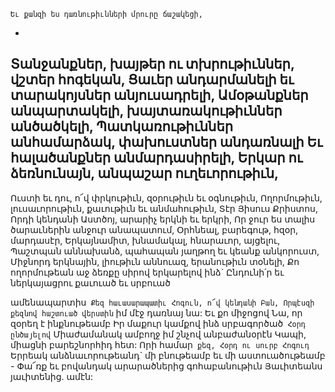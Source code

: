 
```
Եւ քանզի ես դառնութիւնների մրուրը ճաշակեցի,
```
-
Տանջանքներ, խայթեր ու տխրութիւններ, վշտեր
հոգեկան,
Ցաւեր անդարմանելի եւ տարակոյսներ
անյուսադրելի,
Ամօթանքներ անպարտակելի,
խայտառակութիւններ անծածկելի,
Պատկառութիւններ անհամարձակ, փախուստներ
անդառնալի
Եւ հալածանքներ անմարդասիրելի,
Երկար ու ձեռնունայն, անպաշար ուղեւորութիւն,
-
Ուստի եւ դու, ո՜վ փրկութիւն, զօրութիւն եւ
օգնութիւն,
Ողորմութիւն, լուսաւորութիւն, քաւութիւն եւ
անմահութիւն,
Տէր Յիսուս Քրիստոս, Որդի կենդանի Աստծոյ,
արարիչ երկնի եւ երկրի,
Որ ջուր ես տալիս ծարաւներին անջուր
անապատում,
Օրհնեալ, բարեգութ, հզօր, մարդասէր,
Երկայնամիտ, խնամակալ, հնարաւոր, այցելու,
Պաշտպան աննախանձ, պահապան յաղթող եւ
կեանք անկորուստ,
Միջնորդ երկնային, լիութիւն աննուազ,
երանութիւն տօնելի,
Քո ողորմութեան աջ ձեռքը սիրով երկարելով ինձ`
Ընդունի՛ր եւ ներկայացրու քաւուած եւ սրբուած


ամենապարտիս`
Քեզ հաւասարապատիւ Հոգուն, ո՜վ կենդանի
Բան,
Որպէսզի քեզնով հաշտուած վերստին` իմ մէջ
դառնայ նա:
Եւ քո միջոցով Նա, որ զօրեղ է ինքնութեամբ
Իր մաքուր կամքով ինձ սրբագործած`
Հօրդ ընծայելով`
Միաժամանակ ամբողջ իմ շնչով անբաժանօրէն
Կապի, միացնի բարեշնորհիդ հետ:
Որի համար` քեզ, Հօրդ ու սուրբ Հոգուդ`
Երրեակ անձնաւորութեանդ` մի բնութեամբ եւ մի
աստուածութեամբ -
Փա՜ռք եւ բովանդակ արարածներից
գոհաբանութիւն
Յաւիտեանս յաւիտենից. ամէն:


